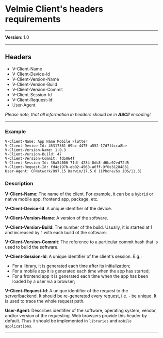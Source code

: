 # Velmie Client's headers requirements

---

**Version**: 1.0

---

## Headers

* V-Client-Name
* V-Client-Device-Id
* V-Client-Version-Name
* V-Client-Version-Build
* V-Client-Version-Commit
* V-Client-Session-Id
* V-Client-Request-Id
* User-Agent


*Please note, that all information in headers should be in **ASCII** encoding!*

---

### Example

```
V-Client-Name: App Name Mobile Flutter
V-Client-Device-Id: 46317361-69bc-4475-a552-17d7f4cca8be
V-Client-Version-Name: 1.0.3
V-Client-Version-Build: 47
V-Client-Version-Commit: fd5064f
V-Client-Session-Id: 36a54006-71df-4234-8db3-d6ba02ed72d5
V-Client-Request-Id: fd4c197b-eb02-4568-a0ff-9f0e31284831
User-Agent: CFNetwork/897.15 Darwin/17.5.0 (iPhone/6s iOS/11.3)
```

### Description

**V-Client-Name**: The name of the client. For example, it can be a `hybrid` or native mobile app, frontend app, package, etc.

**V-Client-Device-Id**: A unique identifier of the device.

**V-Client-Version-Name**: A version of the software.

**V-Client-Version-Build**: The number of the build. Usually, it is started at 1 and increased by 1 with each build of the software.

**V-Client-Version-Commit**: The reference to a particular commit hash that is used to build the software.

**V-Client-Session-Id**: A unique identifier of the client's session. E.g.:

* For a library, it is generated each time after its initialization;
* For a mobile app it is generated each time when the app has started;
* For a frontend app it is generated each time  when the app has been loaded by a user via a browser;

**V-Client-Request-Id**: A unique identifier of the request to the server/backend. It should be re-generated every request, i.e. - be unique. It is used to trace the whole request path.

**User-Agent**: Describes identifier of the software, operating system, vendor, and/or version of the requesting. Web browsers provide this header by default.  Thus it should be implemented in `libraries` and `mobile applications`.

---
